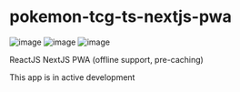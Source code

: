# pokemon-tcg-ts-nextjs-pwa
![image](https://user-images.githubusercontent.com/28359940/224112514-02a94364-cfed-426f-a1f0-94b6962fb620.png)
![image](https://user-images.githubusercontent.com/28359940/224112681-e41a6b16-4b50-4fa5-89bb-f2f41cb31fb2.png)
![image](https://user-images.githubusercontent.com/28359940/224112924-651a3f21-97c7-4ffc-a530-633d32f13406.png)

ReactJS
NextJS
PWA (offline support, pre-caching)

This app is in active development
